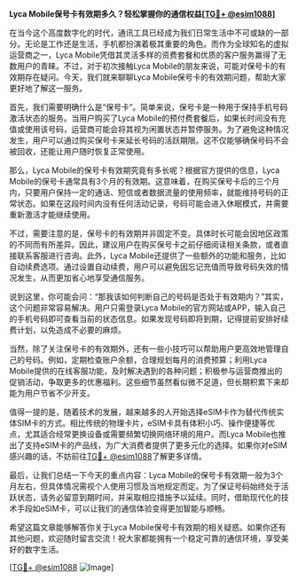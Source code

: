 **Lyca Mobile保号卡有效期多久？轻松掌握你的通信权益[[TG💪+ @esim1088](https://t.me/s/esim1088)]**

在当今这个高度数字化的时代，通讯工具已经成为我们日常生活中不可或缺的一部分。无论是工作还是生活，手机都扮演着极其重要的角色。而作为全球知名的虚拟运营商之一，Lyca Mobile凭借其灵活多样的资费套餐和优质的客户服务赢得了无数用户的青睐。不过，对于初次接触Lyca Mobile的朋友来说，可能对保号卡的有效期存在疑问。今天，我们就来聊聊Lyca Mobile保号卡的有效期问题，帮助大家更好地了解这一服务。

首先，我们需要明确什么是“保号卡”。简单来说，保号卡是一种用于保持手机号码激活状态的服务。当用户购买了Lyca Mobile的预付费套餐后，如果长时间没有充值或使用该号码，运营商可能会将其视为闲置状态并暂停服务。为了避免这种情况发生，用户可以通过购买保号卡来延长号码的活跃期限。这不仅能够确保号码不会被回收，还能让用户随时恢复正常使用。

那么，Lyca Mobile的保号卡有效期究竟有多长呢？根据官方提供的信息，Lyca Mobile的保号卡通常具有3个月的有效期。这意味着，在购买保号卡后的三个月内，只要用户保持一定的通话、短信或者数据流量的使用频率，就能维持号码的正常状态。如果在这段时间内没有任何活动记录，号码可能会进入休眠模式，并需要重新激活才能继续使用。

不过，需要注意的是，保号卡的有效期并非固定不变。具体时长可能会因地区政策的不同而有所差异。因此，建议用户在购买保号卡之前仔细阅读相关条款，或者直接联系客服进行咨询。此外，Lyca Mobile还提供了一些额外的功能和服务，比如自动续费选项。通过设置自动续费，用户可以避免因忘记充值而导致号码失效的情况发生，从而更加省心地享受通信服务。

说到这里，你可能会问：“那我该如何判断自己的号码是否处于有效期内？”其实，这个问题非常容易解决。用户只需登录Lyca Mobile的官方网站或APP，输入自己的手机号码即可查看当前的状态信息。如果发现号码即将到期，记得提前安排好续费计划，以免造成不必要的麻烦。

当然，除了关注保号卡的有效期外，还有一些小技巧可以帮助用户更高效地管理自己的号码。例如，定期检查账户余额，合理规划每月的消费预算；利用Lyca Mobile提供的在线客服功能，及时解决遇到的各种问题；积极参与运营商推出的促销活动，争取更多的优惠福利。这些细节虽然看似微不足道，但长期积累下来却能为用户节省不少开支。

值得一提的是，随着技术的发展，越来越多的人开始选择eSIM卡作为替代传统实体SIM卡的方式。相比传统的物理卡片，eSIM卡具有体积小巧、操作便捷等优点，尤其适合经常更换设备或需要频繁切换网络环境的用户。而Lyca Mobile也推出了支持eSIM卡的产品线，为广大消费者提供了更多元化的选择。如果你对eSIM感兴趣的话，不妨前往[TG💪+ @esim1088](https://t.me/s/esim1088)了解更多详情。

最后，让我们总结一下今天的重点内容：Lyca Mobile的保号卡有效期一般为3个月左右，但具体情况需视个人使用习惯及当地规定而定。为了保证号码始终处于活跃状态，请务必留意到期时间，并采取相应措施予以延续。同时，借助现代化的技术手段如eSIM卡，可以让我们的通信体验变得更加智能与顺畅。

希望这篇文章能够解答你关于Lyca Mobile保号卡有效期的相关疑惑。如果你还有其他问题，欢迎随时留言交流！祝大家都能拥有一个稳定可靠的通信环境，享受美好的数字生活。

[[TG💪+ @esim1088](https://t.me/s/esim1088) ![Image](https://i.postimg.cc/4NQfJmqS/Snipaste-2025-05-13-00-14-12.png)]